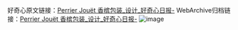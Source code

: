 好奇心原文链接：[Perrier Jouët 香槟包装_设计_好奇心日报-](https://www.qdaily.com/articles/2880.html)
WebArchive归档链接：[Perrier Jouët 香槟包装_设计_好奇心日报-](http://web.archive.org/web/20190623151608/https://www.qdaily.com/articles/2880.html)
![image](http://ww3.sinaimg.cn/large/007d5XDply1g3v6peguphj30u02ifh4c)